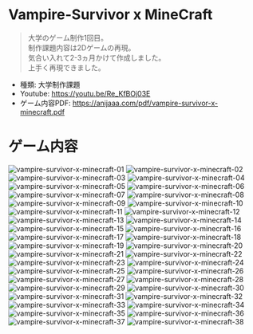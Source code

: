 # Vampire-Survivor x MineCraft
> 大学のゲーム制作1回目。<br>
> 制作課題内容は2Dゲームの再現。<br>
> 気合い入れて2-3ヵ月かけて作成しました。<br>
> 上手く再現できました。

- 種類: 大学制作課題
- Youtube: https://youtu.be/Re_KfBOj03E
- ゲーム内容PDF: https://anijaaa.com/pdf/vampire-survivor-x-minecraft.pdf

# ゲーム内容
![vampire-survivor-x-minecraft-01](https://github.com/AnijaaaPan/Vampire-Survivor-x-MineCraft/assets/46297678/6eb6afc9-1ac6-41ff-833b-f8dc1902b605)
![vampire-survivor-x-minecraft-02](https://github.com/AnijaaaPan/Vampire-Survivor-x-MineCraft/assets/46297678/4671168e-9dab-4970-8541-596ab79ea8fd)
![vampire-survivor-x-minecraft-03](https://github.com/AnijaaaPan/Vampire-Survivor-x-MineCraft/assets/46297678/ec4b1270-5ba3-48ad-9279-9822f6ad023f)
![vampire-survivor-x-minecraft-04](https://github.com/AnijaaaPan/Vampire-Survivor-x-MineCraft/assets/46297678/e2c9e70a-7966-433c-b8ac-0f4ca87026da)
![vampire-survivor-x-minecraft-05](https://github.com/AnijaaaPan/Vampire-Survivor-x-MineCraft/assets/46297678/a58127d5-1b92-4b37-8e18-18c9bf7dbab5)
![vampire-survivor-x-minecraft-06](https://github.com/AnijaaaPan/Vampire-Survivor-x-MineCraft/assets/46297678/60cf1617-8708-4d40-8d6d-23969c73304c)
![vampire-survivor-x-minecraft-07](https://github.com/AnijaaaPan/Vampire-Survivor-x-MineCraft/assets/46297678/d3087135-79f8-40bc-a84b-72b86432bd33)
![vampire-survivor-x-minecraft-08](https://github.com/AnijaaaPan/Vampire-Survivor-x-MineCraft/assets/46297678/e04e4411-9a5a-4820-855c-8f8fde7c06a6)
![vampire-survivor-x-minecraft-09](https://github.com/AnijaaaPan/Vampire-Survivor-x-MineCraft/assets/46297678/d7c32010-97dd-4232-816b-28c058128bd9)
![vampire-survivor-x-minecraft-10](https://github.com/AnijaaaPan/Vampire-Survivor-x-MineCraft/assets/46297678/7d213ec5-3839-44d5-a048-2b77b3b98073)
![vampire-survivor-x-minecraft-11](https://github.com/AnijaaaPan/Vampire-Survivor-x-MineCraft/assets/46297678/f720046b-da16-4721-8483-cadc8864f9f0)
![vampire-survivor-x-minecraft-12](https://github.com/AnijaaaPan/Vampire-Survivor-x-MineCraft/assets/46297678/7c00fbdb-f3c9-41a0-918d-40256ae8931f)
![vampire-survivor-x-minecraft-13](https://github.com/AnijaaaPan/Vampire-Survivor-x-MineCraft/assets/46297678/9bd501ee-d01a-4ed9-9bad-95d8da69188f)
![vampire-survivor-x-minecraft-14](https://github.com/AnijaaaPan/Vampire-Survivor-x-MineCraft/assets/46297678/4de36515-d417-4027-8e5a-f145c17b9583)
![vampire-survivor-x-minecraft-15](https://github.com/AnijaaaPan/Vampire-Survivor-x-MineCraft/assets/46297678/2005c922-16c6-4c86-9cf2-a2740fabfe4b)
![vampire-survivor-x-minecraft-16](https://github.com/AnijaaaPan/Vampire-Survivor-x-MineCraft/assets/46297678/5a2583ef-f251-4273-97b0-57674263850e)
![vampire-survivor-x-minecraft-17](https://github.com/AnijaaaPan/Vampire-Survivor-x-MineCraft/assets/46297678/c43ce8ef-d6fb-4e56-9a2b-70ff9e6b8a61)
![vampire-survivor-x-minecraft-18](https://github.com/AnijaaaPan/Vampire-Survivor-x-MineCraft/assets/46297678/98f84df8-72c4-4f31-a032-018ab329db75)
![vampire-survivor-x-minecraft-19](https://github.com/AnijaaaPan/Vampire-Survivor-x-MineCraft/assets/46297678/32e741f1-5b2a-4bb6-9203-223e2b45ec28)
![vampire-survivor-x-minecraft-20](https://github.com/AnijaaaPan/Vampire-Survivor-x-MineCraft/assets/46297678/ec62b0c7-a66b-419f-bc69-93d89f1d636d)
![vampire-survivor-x-minecraft-21](https://github.com/AnijaaaPan/Vampire-Survivor-x-MineCraft/assets/46297678/6930140c-f6be-4c9d-af10-da3610de6251)
![vampire-survivor-x-minecraft-22](https://github.com/AnijaaaPan/Vampire-Survivor-x-MineCraft/assets/46297678/63d09d4c-8113-4c8a-88ff-99fbdc8cfe87)
![vampire-survivor-x-minecraft-23](https://github.com/AnijaaaPan/Vampire-Survivor-x-MineCraft/assets/46297678/a2d7e780-4fc8-49b7-8a8a-0d28833cffe3)
![vampire-survivor-x-minecraft-24](https://github.com/AnijaaaPan/Vampire-Survivor-x-MineCraft/assets/46297678/abf6c8cb-2044-4c17-a41a-f7593509b2e2)
![vampire-survivor-x-minecraft-25](https://github.com/AnijaaaPan/Vampire-Survivor-x-MineCraft/assets/46297678/6f3c74f6-19aa-4a65-bc5e-f009091de747)
![vampire-survivor-x-minecraft-26](https://github.com/AnijaaaPan/Vampire-Survivor-x-MineCraft/assets/46297678/df67ec44-6630-4f77-bda2-ca13d7c3ff27)
![vampire-survivor-x-minecraft-27](https://github.com/AnijaaaPan/Vampire-Survivor-x-MineCraft/assets/46297678/18e10f71-b7a5-4fd3-b224-ce24c07fb567)
![vampire-survivor-x-minecraft-28](https://github.com/AnijaaaPan/Vampire-Survivor-x-MineCraft/assets/46297678/69a1f1ea-0dcc-407d-866e-70b4f85ae9d2)
![vampire-survivor-x-minecraft-29](https://github.com/AnijaaaPan/Vampire-Survivor-x-MineCraft/assets/46297678/9dde770c-d163-4d75-a2c1-f70d6602e0a4)
![vampire-survivor-x-minecraft-30](https://github.com/AnijaaaPan/Vampire-Survivor-x-MineCraft/assets/46297678/752b43b1-f9ab-4573-9929-89ad51b7fdfd)
![vampire-survivor-x-minecraft-31](https://github.com/AnijaaaPan/Vampire-Survivor-x-MineCraft/assets/46297678/c7795290-d8c2-4a70-8892-5e39994e98ae)
![vampire-survivor-x-minecraft-32](https://github.com/AnijaaaPan/Vampire-Survivor-x-MineCraft/assets/46297678/2e8d1a8d-8f13-4dba-8fa8-8879f0813919)
![vampire-survivor-x-minecraft-33](https://github.com/AnijaaaPan/Vampire-Survivor-x-MineCraft/assets/46297678/afae5075-c79c-4290-b2a6-2bae6dedf1ce)
![vampire-survivor-x-minecraft-34](https://github.com/AnijaaaPan/Vampire-Survivor-x-MineCraft/assets/46297678/1b23b95d-1b76-4d83-a168-c5d5c2b7337b)
![vampire-survivor-x-minecraft-35](https://github.com/AnijaaaPan/Vampire-Survivor-x-MineCraft/assets/46297678/b1d1e98d-7d34-495d-91db-402c9f7802b5)
![vampire-survivor-x-minecraft-36](https://github.com/AnijaaaPan/Vampire-Survivor-x-MineCraft/assets/46297678/f27aa547-0fac-473f-95e0-889b7d6f4c41)
![vampire-survivor-x-minecraft-37](https://github.com/AnijaaaPan/Vampire-Survivor-x-MineCraft/assets/46297678/c3eefb65-c4e7-48d5-be39-0d19364394b9)
![vampire-survivor-x-minecraft-38](https://github.com/AnijaaaPan/Vampire-Survivor-x-MineCraft/assets/46297678/b87ea9c9-24a8-46ae-9e40-789d570bdadd)
